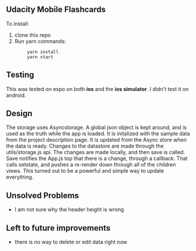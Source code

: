 ## Udacity Mobile Flashcards

To install:

1. clone this repo
2. Run yarn commands:


```
		yarn install
		yarn start
```

## Testing

This was tested on expo on both **ios** and the **ios simulator**. I didn't test it on android.

## Design

The storage uses Asyncstorage. A global json object is kept around, and is used as the truth while the app is loaded. It is initalized with the sample data from the project description page. It is updated from the Async store when the data is ready. Changes to the datastore are made through the utils/storage.js api. The changes are made locally, and then save is called. Save notifies the App.js top <App> that there is a change, through a callback. That calls setstate, and pushes a re-render down through all of the children views.  This turned out to be a powerful and simple way to update everything.


## Unsolved Problems
* I am not sure why the header height is wrong

## Left to future improvements
* there is no way to delete or edit data right now

